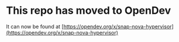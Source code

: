 # This repo has moved to OpenDev

It can now be found at [https://opendev.org/x/snap-nova-hypervisor](https://opendev.org/x/snap-nova-hypervisor)
